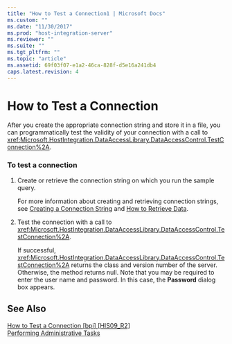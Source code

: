 ```yaml
---
title: "How to Test a Connection1 | Microsoft Docs"
ms.custom: ""
ms.date: "11/30/2017"
ms.prod: "host-integration-server"
ms.reviewer: ""
ms.suite: ""
ms.tgt_pltfrm: ""
ms.topic: "article"
ms.assetid: 69f03f07-e1a2-46ca-828f-d5e16a241db4
caps.latest.revision: 4
---
```

# How to Test a Connection
After you create the appropriate connection string and store it in a file, you can programmatically test the validity of your connection with a call to <xref:Microsoft.HostIntegration.DataAccessLibrary.DataAccessControl.TestConnection%2A>.  
  
### To test a connection  
  
1.  Create or retrieve the connection string on which you run the sample query.  
  
     For more information about creating and retrieving connection strings, see [Creating a Connection String](../HIS2010/creating-a-connection-string2.md) and [How to Retrieve Data](../HIS2010/how-to-retrieve-data1.md).  
  
2.  Test the connection with a call to <xref:Microsoft.HostIntegration.DataAccessLibrary.DataAccessControl.TestConnection%2A>.  
  
     If successful, <xref:Microsoft.HostIntegration.DataAccessLibrary.DataAccessControl.TestConnection%2A> returns the class and version number of the server. Otherwise, the method returns null. Note that you may be required to enter the user name and password. In this case, the **Password** dialog box appears.  
  
## See Also  
 [How to Test a Connection &#91;bpi&#93; &#91;HIS09_R2&#93;](http://msdn.microsoft.com/en-us/24e38852-f235-4cfe-ae18-9b6faf8fce51)   
 [Performing Administrative Tasks](../HIS2010/performing-administrative-tasks2.md)
